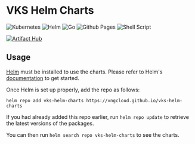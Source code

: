 # VKS Helm Charts

![Kubernetes](https://img.shields.io/badge/kubernetes-%23326ce5.svg?style=for-the-badge&logo=kubernetes&logoColor=white)
![Helm](https://img.shields.io/badge/Helm-0F1689?style=for-the-badge&logo=Helm&labelColor=0F1689)
![Go](https://img.shields.io/badge/go-%2300ADD8.svg?style=for-the-badge&logo=go&logoColor=white)
![Github Pages](https://img.shields.io/badge/github%20pages-121013?style=for-the-badge&logo=github&logoColor=white)
![Shell Script](https://img.shields.io/badge/shell_script-%23121011.svg?style=for-the-badge&logo=gnu-bash&logoColor=white)

[![Artifact Hub](https://img.shields.io/endpoint?url=https://artifacthub.io/badge/repository/vks-helm-charts)](https://artifacthub.io/packages/search?repo=vks-helm-charts)

## Usage

[Helm](https://helm.sh) must be installed to use the charts.
Please refer to Helm's [documentation](https://helm.sh/docs/) to get started.

Once Helm is set up properly, add the repo as follows:

```console
helm repo add vks-helm-charts https://vngcloud.github.io/vks-helm-charts
```

If you had already added this repo earlier, run `helm repo update` to retrieve the latest versions of the packages.

You can then run `helm search repo vks-helm-charts` to see the charts.
